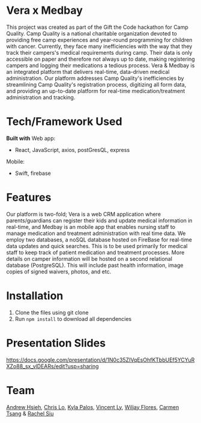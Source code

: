 
# Vera x Medbay
This project was created as part of the Gift the Code hackathon for Camp Quality. Camp Quality is a national charitable organization devoted to providing free camp experiences and year-round programming for children with cancer. Currently, they face many inefficiencies with the way that they track their campers's medical requirements during camp. Their data is only accessible on paper and therefore not always up to date, making registering campers and logging their medications a tedious process.
Vera & Medbay is an integrated platform that delivers real-time, data-driven medical administration. Our platform addresses Camp Quality's inefficiencies by streamlining Camp Quality's registration process, digitizing all form data, and providing an up-to-date platform for real-time medication/treatment administration and tracking.

# Tech/Framework Used
**Built with**
Web app:
- React, JavaScript, axios, postGresQL, express

Mobile:
- Swift, firebase

# Features
Our platform is two-fold; Vera is a web CRM application where parents/guardians can register their kids and update medical information in real-time, and Medbay is an mobile app that enables nursing staff to manage medication and treatment administration with real time data. We employ two databases, a noSQL database hosted on FireBase for real-time data updates and quick searches. This is to be used primarily for medical staff to keep track of patient medication and treatment processes. More details on camper information will be hosted on a second relational database (PostgreSQL). This will include past health information, image copies of signed waivers, photos, and etc.

# Installation
1. Clone the files using git clone
2. Run ```npm install``` to download all dependencies

# Presentation Slides
https://docs.google.com/presentation/d/1N0c35ZIVqEsOhfKTbbUEf5YCYuRXZo88_sx_vlDEARs/edit?usp=sharing

# Team
[Andrew Hsieh](https://github.com/dru1208), [Chris Lo](https://github.com/chrislo7), [Kyla Palos](https://github.com/kpalosot), [Vincent Ly](https://github.com/veely), [Wiljay Flores](https://github.com/Rusevine), [Carmen Tsang](https://www.linkedin.com/in/ctsang11/) & [Rachel Siu](https://www.linkedin.com/in/rachelsiu/)
